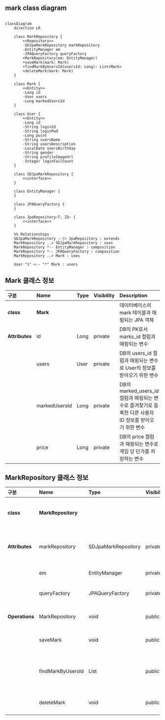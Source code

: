 ## mark class diagram
```mermaid

classDiagram
    direction LR

    class MarkRepository {
        <<Repository>>
        -SDJpaMarkRepository markRepository
        -EntityManager em
        -JPAQueryFactory queryFactory
        +MarkRepository(em: EntityManager)
        +saveMark(mark: Mark)
        +findMarkByUsersId(usersId: Long): List<Mark>
        +deleteMark(mark: Mark)
    }

    class Mark {
        <<Entity>>
        -Long id
        -User users
        -Long markedUsersId
    }

    class User {
        <<Entity>>
        -Long id
        -String loginId
        -String loginPwd
        -Long point
        -String usersName
        -String usersDescription
        -LocalDate usersBirthday
        -String gender
        -String profileImageUrl
        -Integer loginFailCount
    }

    class SDJpaMarkRepository {
        <<interface>>
    }

    class EntityManager {
    }

    class JPAQueryFactory {
    }

    class JpaRepository~T, ID~ {
        <<interface>>
    }

    %% Relationships
    SDJpaMarkRepository --|> JpaRepository : extends
    MarkRepository ..> SDJpaMarkRepository : uses
    MarkRepository *-- EntityManager : composition
    MarkRepository *-- JPAQueryFactory : composition
    MarkRepository ..> Mark : uses
    
    User "1" <-- "*" Mark : users

```

## Mark 클래스 정보

| 구분             | Name          | Type | Visibility | Description                                                        |
|:---------------|:--------------|:-----|:-----------|:-------------------------------------------------------------------|
| **class**      | **Mark**      |      |            | 데이터베이스의 mark 테이블과 매핑되는 JPA 객체                                      |
| **Attributes** | id            | Long | private    | DB의 PK로서 marks_id 컬럼과 매핑되는 변수                                      |
|                | users         | User | private    | DB의 users_id 컬럼과 매핑되는 변수로 User의 정보를 받아오기 위한 변수                     |
|                | markedUsersId | Long | private    | DB의 marked_users_id 컬럼과 매핑되는 변수로 즐겨찾기로 등록한 다른 사용자ID 정보를 받아오기 위한 변수 |
|                | price         | Long | private    | DB의 price 컬럼과 매핑되는 변수로 게임 당 단가를 저장하는 변수                            |

## MarkRepository 클래스 정보

| 구분             | Name               | Type                | Visibility | Description                                   |
|:---------------|:-------------------|:--------------------|:-----------|:----------------------------------------------|
| **class**      | **MarkRepository** |                     |            | DB에 저장된 즐겨찾기 정보를 생성, 수정, 삭제, 조회를 위한 class     |
| **Attributes** | markRepository     | SDJpaMarkRepository | private    | 생성, 수정, 삭제, 조회 쿼리를 쉽게 사용하기 위한 Spring Data JPA |
|                | em                 | EntityManager       | private    | 엔티티 객체를 관리해주는 객체                              |
|                | queryFactory       | JPAQueryFactory     | private    | Query DSL 기능을 사용하기 위한 객체                      |
| **Operations** | MarkRepository     | void                | public     | markRepository 클래스 생성 및 초기화하는 생성자             |
|                | saveMark           | void                | public     | 즐겨찾기 정보를 DB에 저장하는 함수                          |
|                | findMarkByUsersId  | List<Mark>          | public     | DB에 저장된 즐겨찾기 정보를 사용자ID를 통해 조회하여 반환하는 함수       |
|                | deleteMark         | void                | public     | 즐겨찾기 정보를 DB에서 삭제하는 함수                         |